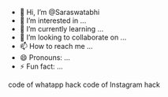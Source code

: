 - 👋 Hi, I’m @Saraswatabhi
- 👀 I’m interested in ...
- 🌱 I’m currently learning ...
- 💞️ I’m looking to collaborate on ...
- 📫 How to reach me ...
- 😄 Pronouns: ...
- ⚡ Fun fact: ...

<!---
Saraswatabhi/Saraswatabhi is a ✨ special ✨ repository because its `README.md` (this file) appears on your GitHub profile.
You can click the Preview link to take a look at your changes.
--->
code of whatapp hack 
code of Instagram hack 
